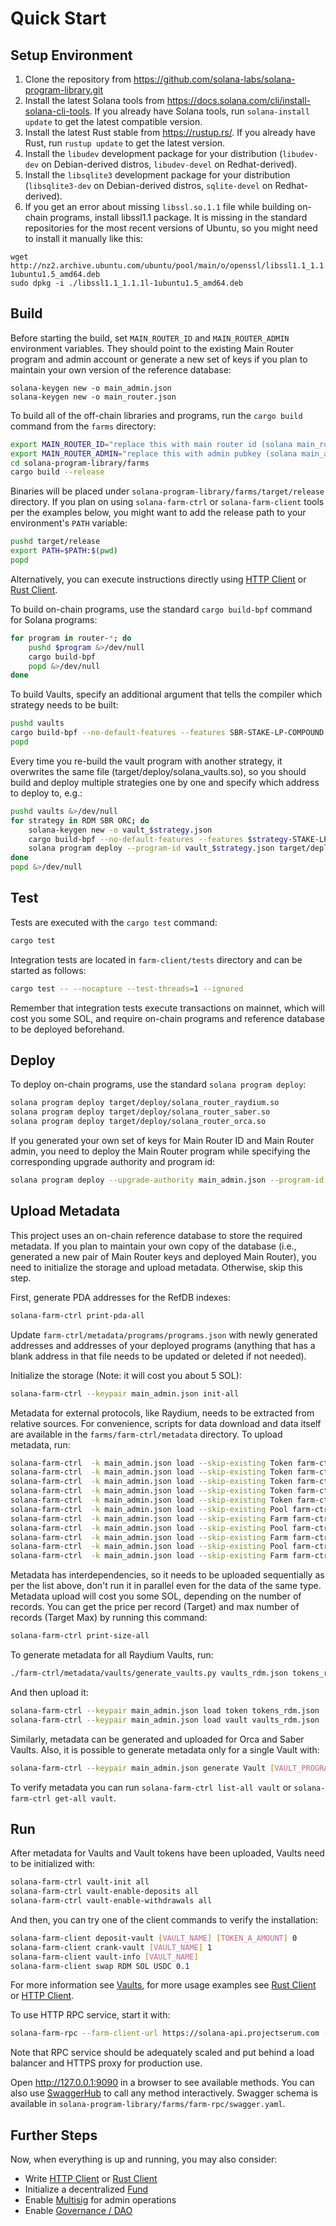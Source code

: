 # Quick Start

## Setup Environment

1. Clone the repository from https://github.com/solana-labs/solana-program-library.git
2. Install the latest Solana tools from https://docs.solana.com/cli/install-solana-cli-tools. If you already have Solana tools, run `solana-install update` to get the latest compatible version.
3. Install the latest Rust stable from https://rustup.rs/. If you already have Rust, run `rustup update` to get the latest version.
4. Install the `libudev` development package for your distribution (`libudev-dev` on Debian-derived distros, `libudev-devel` on Redhat-derived).
5. Install the `libsqlite3` development package for your distribution (`libsqlite3-dev` on Debian-derived distros, `sqlite-devel` on Redhat-derived).
6. If you get an error about missing `libssl.so.1.1` file while building on-chain programs, install libssl1.1 package. It is missing in the standard repositories for the most recent versions of Ubuntu, so you might need to install it manually like this:

```
wget http://nz2.archive.ubuntu.com/ubuntu/pool/main/o/openssl/libssl1.1_1.1.1l-1ubuntu1.5_amd64.deb
sudo dpkg -i ./libssl1.1_1.1.1l-1ubuntu1.5_amd64.deb
```

## Build

Before starting the build, set `MAIN_ROUTER_ID` and `MAIN_ROUTER_ADMIN` environment variables. They should point to the existing Main Router program and admin account or generate a new set of keys if you plan to maintain your own version of the reference database:

```
solana-keygen new -o main_admin.json
solana-keygen new -o main_router.json
```

To build all of the off-chain libraries and programs, run the `cargo build` command from the `farms` directory:

```sh
export MAIN_ROUTER_ID="replace this with main router id (solana main_router.json address)"
export MAIN_ROUTER_ADMIN="replace this with admin pubkey (solana main_admin.json address)"
cd solana-program-library/farms
cargo build --release
```

Binaries will be placed under `solana-program-library/farms/target/release` directory. If you plan on using `solana-farm-ctrl` or `solana-farm-client` tools per the examples below, you might want to add the release path to your environment's `PATH` variable:

```sh
pushd target/release
export PATH=$PATH:$(pwd)
popd
```

Alternatively, you can execute instructions directly using [HTTP Client](https://github.com/solana-labs/solana-program-library/blob/master/farms/docs/http_client.md) or [Rust Client](https://github.com/solana-labs/solana-program-library/blob/master/farms/docs/rust_client.md).

To build on-chain programs, use the standard `cargo build-bpf` command for Solana programs:

```sh
for program in router-*; do
    pushd $program &>/dev/null
    cargo build-bpf
    popd &>/dev/null
done
```

To build Vaults, specify an additional argument that tells the compiler which strategy needs to be built:

```sh
pushd vaults
cargo build-bpf --no-default-features --features SBR-STAKE-LP-COMPOUND
popd
```

Every time you re-build the vault program with another strategy, it overwrites the same file (target/deploy/solana_vaults.so), so you should build and deploy multiple strategies one by one and specify which address to deploy to, e.g.:

```sh
pushd vaults &>/dev/null
for strategy in RDM SBR ORC; do
    solana-keygen new -o vault_$strategy.json
    cargo build-bpf --no-default-features --features $strategy-STAKE-LP-COMPOUND
    solana program deploy --program-id vault_$strategy.json target/deploy/solana_vaults.so
done
popd &>/dev/null
```

## Test

Tests are executed with the `cargo test` command:

```sh
cargo test
```

Integration tests are located in `farm-client/tests` directory and can be started as follows:

```sh
cargo test -- --nocapture --test-threads=1 --ignored
```

Remember that integration tests execute transactions on mainnet, which will cost you some SOL, and require on-chain programs and reference database to be deployed beforehand.

## Deploy

To deploy on-chain programs, use the standard `solana program deploy`:

```sh
solana program deploy target/deploy/solana_router_raydium.so
solana program deploy target/deploy/solana_router_saber.so
solana program deploy target/deploy/solana_router_orca.so
```

If you generated your own set of keys for Main Router ID and Main Router admin, you need to deploy the Main Router program while specifying the corresponding upgrade authority and program id:

```sh
solana program deploy --upgrade-authority main_admin.json --program-id main_router.json target/deploy/solana_router_main.so
```

## Upload Metadata

This project uses an on-chain reference database to store the required metadata. If you plan to maintain your own copy of the database (i.e., generated a new pair of Main Router keys and deployed Main Router), you need to initialize the storage and upload metadata. Otherwise, skip this step.

First, generate PDA addresses for the RefDB indexes:

```sh
solana-farm-ctrl print-pda-all
```

Update `farm-ctrl/metadata/programs/programs.json` with newly generated addresses and addresses of your deployed programs (anything that has a blank address in that file needs to be updated or deleted if not needed).

Initialize the storage (Note: it will cost you about 5 SOL):

```sh
solana-farm-ctrl --keypair main_admin.json init-all
```

Metadata for external protocols, like Raydium, needs to be extracted from relative sources. For convenience, scripts for data download and data itself are available in the `farms/farm-ctrl/metadata` directory.
To upload metadata, run:

```sh
solana-farm-ctrl  -k main_admin.json load --skip-existing Token farm-ctrl/metadata/tokens/solana_token_list/filtered_tokens.json
solana-farm-ctrl  -k main_admin.json load --skip-existing Token farm-ctrl/metadata/pools/raydium/pools.json
solana-farm-ctrl  -k main_admin.json load --skip-existing Token farm-ctrl/metadata/pools/saber/pools.json
solana-farm-ctrl  -k main_admin.json load --skip-existing Token farm-ctrl/metadata/pools/orca/pools.json
solana-farm-ctrl  -k main_admin.json load --skip-existing Token farm-ctrl/metadata/farms/orca/farms.json
solana-farm-ctrl  -k main_admin.json load --skip-existing Pool farm-ctrl/metadata/pools/raydium/pools.json
solana-farm-ctrl  -k main_admin.json load --skip-existing Farm farm-ctrl/metadata/farms/raydium/farms.json
solana-farm-ctrl  -k main_admin.json load --skip-existing Pool farm-ctrl/metadata/pools/saber/pools_and_farms.json
solana-farm-ctrl  -k main_admin.json load --skip-existing Farm farm-ctrl/metadata/farms/saber/pools_and_farms.json
solana-farm-ctrl  -k main_admin.json load --skip-existing Pool farm-ctrl/metadata/pools/orca/pools.json
solana-farm-ctrl  -k main_admin.json load --skip-existing Farm farm-ctrl/metadata/farms/orca/farms.json
```

Metadata has interdependencies, so it needs to be uploaded sequentially as per the list above, don't run it in parallel even for the data of the same type. Metadata upload will cost you some SOL, depending on the number of records. You can get the price per record (Target) and max number of records (Target Max) by running this command:

```sh
solana-farm-ctrl print-size-all
```

To generate metadata for all Raydium Vaults, run:

```sh
./farm-ctrl/metadata/vaults/generate_vaults.py vaults_rdm.json tokens_rdm.json [VAULT_PROG_ID] RDM
```

And then upload it:

```sh
solana-farm-ctrl --keypair main_admin.json load token tokens_rdm.json
solana-farm-ctrl --keypair main_admin.json load vault vaults_rdm.json
```

Similarly, metadata can be generated and uploaded for Orca and Saber Vaults. Also, it is possible to generate metadata only for a single Vault with:

```sh
solana-farm-ctrl --keypair main_admin.json generate Vault [VAULT_PROGRAM_ADDRESS] [VAULT_NAME] [VAULT_TOKEN_NAME]
```

To verify metadata you can run `solana-farm-ctrl list-all vault` or `solana-farm-ctrl get-all vault`.

## Run

After metadata for Vaults and Vault tokens have been uploaded, Vaults need to be initialized with:

```sh
solana-farm-ctrl vault-init all
solana-farm-ctrl vault-enable-deposits all
solana-farm-ctrl vault-enable-withdrawals all
```

And then, you can try one of the client commands to verify the installation:

```sh
solana-farm-client deposit-vault [VAULT_NAME] [TOKEN_A_AMOUNT] 0
solana-farm-client crank-vault [VAULT_NAME] 1
solana-farm-client vault-info [VAULT_NAME]
solana-farm-client swap RDM SOL USDC 0.1
```

For more information see [Vaults](https://github.com/solana-labs/solana-program-library/blob/master/farms/docs/vaults.md), for more usage examples see [Rust Client](https://github.com/solana-labs/solana-program-library/blob/master/farms/docs/rust_client.md) or [HTTP Client](https://github.com/solana-labs/solana-program-library/blob/master/farms/docs/http_client.md).

To use HTTP RPC service, start it with:

```sh
solana-farm-rpc --farm-client-url https://solana-api.projectserum.com --http-rpc-url http://0.0.0.0:9090
```

Note that RPC service should be adequately scaled and put behind a load balancer and HTTPS proxy for production use.

Open http://127.0.0.1:9090 in a browser to see available methods. You can also use [SwaggerHub](https://app.swaggerhub.com/apis-docs/ska22/SolanaFarms/0.1) to call any method interactively. Swagger schema is available in `solana-program-library/farms/farm-rpc/swagger.yaml`.

## Further Steps

Now, when everything is up and running, you may also consider:

- Write [HTTP Client](https://github.com/solana-labs/solana-program-library/blob/master/farms/docs/http_client.md) or [Rust Client](https://github.com/solana-labs/solana-program-library/blob/master/farms/docs/rust_client.md)
- Initialize a decentralized [Fund](https://github.com/solana-labs/solana-program-library/blob/master/farms/docs/fund.md)
- Enable [Multisig](https://github.com/solana-labs/solana-program-library/blob/master/farms/docs/multisig.md) for admin operations
- Enable [Governance / DAO](https://github.com/solana-labs/solana-program-library/blob/master/farms/docs/governance.md)
